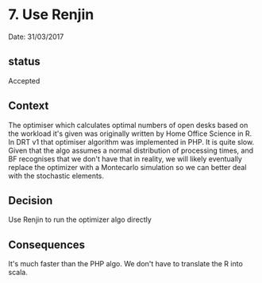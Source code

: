 # 7. Use Renjin

Date: 31/03/2017

## status

Accepted

## Context

The optimiser which calculates optimal numbers of open desks based on the workload it's given was originally 
written by Home Office Science in R. 
In DRT v1 that optimiser algorithm was implemented in PHP. It is quite slow. 
Given that the algo assumes a normal distribution of processing times, and BF recognises that we don't have that in reality, we 
will likely eventually replace the optimizer with a Montecarlo simulation so we can better deal with the stochastic elements. 

## Decision

Use Renjin to run the optimizer algo directly

## Consequences

It's much faster than the PHP algo. We don't have to translate the R into scala. 
